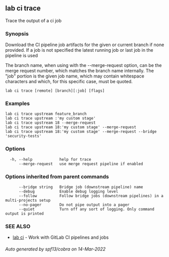 ## lab ci trace

Trace the output of a ci job

### Synopsis

Download the CI pipeline job artifacts for the given or current branch if
none provided. If a job is not specified the latest running job or last
job in the pipeline is used

The branch name, when using with the --merge-request option, can be the
merge request number, which matches the branch name internally.	The "job"
portion is the given job name, which may contain whitespace characters
and which, for this specific case, must be quoted.

```
lab ci trace [remote] [branch][:job] [flags]
```

### Examples

```
lab ci trace upstream feature_branch
lab ci trace upstream :'my custom stage'
lab ci trace upstream 18 --merge-request
lab ci trace upstream 18:'my custom stage' --merge-request
lab ci trace upstream 18:'my custom stage' --merge-request --bridge 'security-tests'
```

### Options

```
  -h, --help            help for trace
      --merge-request   use merge request pipeline if enabled
```

### Options inherited from parent commands

```
      --bridge string   Bridge job (downstream pipeline) name
      --debug           Enable debug logging level
      --follow          Follow bridge jobs (downstream pipelines) in a multi-projects setup
      --no-pager        Do not pipe output into a pager
      --quiet           Turn off any sort of logging. Only command output is printed
```

### SEE ALSO

* [lab ci](lab_ci.md)	 - Work with GitLab CI pipelines and jobs

###### Auto generated by spf13/cobra on 14-Mar-2022
